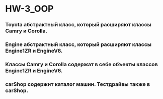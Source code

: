 # HW-3_OOP #
### Toyota абстрактный класс, который расширяют классы Camry и Corolla.
### Engine абстрактный класс, который расширяют классы Engine1ZR и EngineV6.
### Классы Camry и Corolla содержат в себе объекты классов Engine1ZR и EngineV6.
### carShop содержит каталог машин. Тестдрайвы также в carShop. 
